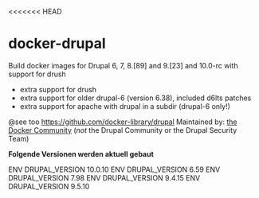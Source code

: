 <<<<<<< HEAD
# docker-drupal

Build docker images for Drupal 6, 7, 8.[89] and 9.[23] and 10.0-rc with support for drush

* extra support for drush
* extra support for older drupal-6 (version 6.38), included d6lts patches
* extra support for apache with drupal in a subdir (drupal-6 only!)

@see too https://github.com/docker-library/drupal
Maintained by: [the Docker Community](https://github.com/docker-library/drupal) (*not* the Drupal Community or the Drupal Security Team)

**Folgende Versionen werden aktuell gebaut**

ENV DRUPAL_VERSION 10.0.10
ENV DRUPAL_VERSION 6.59
ENV DRUPAL_VERSION 7.98
ENV DRUPAL_VERSION 9.4.15
ENV DRUPAL_VERSION 9.5.10
